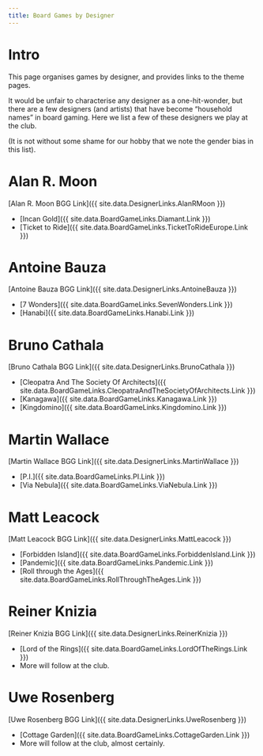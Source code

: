 ```yaml
---
title: Board Games by Designer
---
```


# Intro

This page organises games by designer, and provides links to the theme pages.

It would be unfair to characterise any designer as a one-hit-wonder, but there are a few designers (and artists) that have become “household names” in board gaming.
Here we list a few of these designers we play at the club.

(It is not without some shame for our hobby that we note the gender bias in this list).

# Alan R. Moon

[Alan R. Moon BGG Link]({{ site.data.DesignerLinks.AlanRMoon }})

* [Incan Gold]({{ site.data.BoardGameLinks.Diamant.Link }})
* [Ticket to Ride]({{ site.data.BoardGameLinks.TicketToRideEurope.Link }})

# Antoine Bauza

[Antoine Bauza BGG Link]({{ site.data.DesignerLinks.AntoineBauza }})

* [7 Wonders]({{ site.data.BoardGameLinks.SevenWonders.Link }})
* [Hanabi]({{ site.data.BoardGameLinks.Hanabi.Link }})

# Bruno Cathala

[Bruno Cathala BGG Link]({{ site.data.DesignerLinks.BrunoCathala }})

* [Cleopatra And The Society Of Architects]({{ site.data.BoardGameLinks.CleopatraAndTheSocietyOfArchitects.Link }})
* [Kanagawa]({{ site.data.BoardGameLinks.Kanagawa.Link }})
* [Kingdomino]({{ site.data.BoardGameLinks.Kingdomino.Link }})

# Martin Wallace

[Martin Wallace BGG Link]({{ site.data.DesignerLinks.MartinWallace }})

* [P.I.]({{ site.data.BoardGameLinks.PI.Link }})
* [Via Nebula]({{ site.data.BoardGameLinks.ViaNebula.Link }})

# Matt Leacock

[Matt Leacock BGG Link]({{ site.data.DesignerLinks.MattLeacock }})

* [Forbidden Island]({{ site.data.BoardGameLinks.ForbiddenIsland.Link }})
* [Pandemic]({{ site.data.BoardGameLinks.Pandemic.Link }})
* [Roll through the Ages]({{ site.data.BoardGameLinks.RollThroughTheAges.Link }})

# Reiner Knizia

[Reiner Knizia BGG Link]({{ site.data.DesignerLinks.ReinerKnizia }})

* [Lord of the Rings]({{ site.data.BoardGameLinks.LordOfTheRings.Link }})
* More will follow at the club.

# Uwe Rosenberg

[Uwe Rosenberg BGG Link]({{ site.data.DesignerLinks.UweRosenberg }})

* [Cottage Garden]({{ site.data.BoardGameLinks.CottageGarden.Link }})
* More will follow at the club, almost certainly.

<!---
# Vlaada Chvátil

* more will follow at the club
--->
